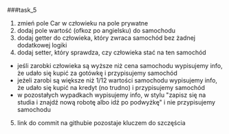 ###task_5

1. zmień pole Car w człowieku na pole prywatne
2. dodaj pole wartość (ofkoz po angielsku) do samochodu
3. dodaj getter do człowieka, który zwraca samochód bez żadnej dodatkowej logiki
4. dodaj setter, który sprawdza, czy człowieka stać na ten samochód

- jeśli zarobki człowieka są wyższe niż cena samochodu wypisujemy info, że udało się kupić za gotówkę i przypisujemy samochód
- jeżeli zarobi są większe niż 1/12 wartości samochodu wypisujemy info, że udało się kupić na kredyt (no trudno) i przypisujemy samochód
- w pozostałych wypadkach wypisujemy info, w stylu "zapisz się na studia i znajdź nową robotę albo idź po podwyżkę" i nie przypisujemy samochodu

5. link do commit na githubie pozostaje kluczem do szczęścia
